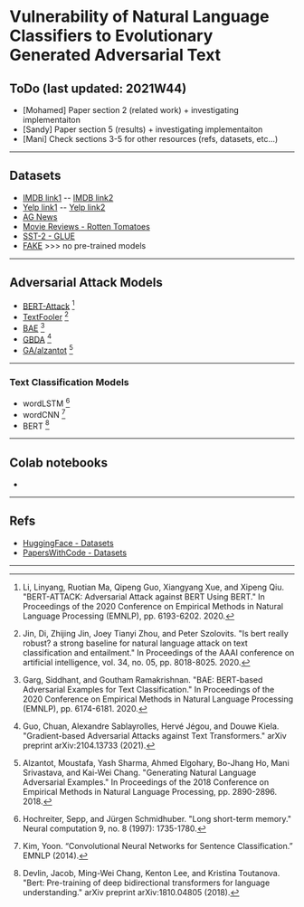 # Vulnerability of Natural Language Classifiers to Evolutionary Generated Adversarial Text

## ToDo (last updated: 2021W44)
- [Mohamed] Paper section 2 (related work) + investigating implementaiton
- [Sandy] Paper section 5 (results) + investigating implementaiton
- [Mani] Check sections 3-5 for other resources (refs, datasets, etc...) 
---
## Datasets
- [IMDB link1](https://datasets.imdbws.com) -- [IMDB link2](http://ai.stanford.edu/~amaas/data/sentiment/)
- [Yelp link1](https://www.yelp.com/dataset) -- [Yelp link2](https://www.kaggle.com/yelp-dataset/yelp-dataset)
- [AG News](http://groups.di.unipi.it/~gulli/AG_corpus_of_news_articles.html)
- [Movie Reviews - Rotten Tomatoes](https://www.cs.cornell.edu/people/pabo/movie-review-data/)
- [SST-2 - GLUE](https://gluebenchmark.com)
- [FAKE](https://www.kaggle.com/c/fake-news/data) >>> no pre-trained models
---
## Adversarial Attack Models 
- [BERT-Attack](https://github.com/LinyangLee/BERT-Attack) [^1]
- [TextFooler](https://github.com/jind11/TextFooler) [^2]
- [BAE](https://github.com/QData/TextAttack) [^3]
- [GBDA](https://github.com/facebookresearch/text-adversarial-attack) [^4]
- [GA/alzantot](https://github.com/QData/TextAttack) [^5]
---
### Text Classification Models
- wordLSTM [^6]
- wordCNN [^7]
- BERT [^8]
---
## Colab notebooks
- 
---
## Refs
- [HuggingFace - Datasets](https://huggingface.co/datasets)
- [PapersWithCode - Datasets](https://paperswithcode.com/task/text-classification)

---

[^1]: Li, Linyang, Ruotian Ma, Qipeng Guo, Xiangyang Xue, and Xipeng Qiu. "BERT-ATTACK: Adversarial Attack against BERT Using BERT." In Proceedings of the 2020 Conference on Empirical Methods in Natural Language Processing (EMNLP), pp. 6193-6202. 2020.
[^2]: Jin, Di, Zhijing Jin, Joey Tianyi Zhou, and Peter Szolovits. "Is bert really robust? a strong baseline for natural language attack on text classification and entailment." In Proceedings of the AAAI conference on artificial intelligence, vol. 34, no. 05, pp. 8018-8025. 2020.
[^3]: Garg, Siddhant, and Goutham Ramakrishnan. "BAE: BERT-based Adversarial Examples for Text Classification." In Proceedings of the 2020 Conference on Empirical Methods in Natural Language Processing (EMNLP), pp. 6174-6181. 2020.
[^4]: Guo, Chuan, Alexandre Sablayrolles, Hervé Jégou, and Douwe Kiela. "Gradient-based Adversarial Attacks against Text Transformers." arXiv preprint arXiv:2104.13733 (2021).
[^5]: Alzantot, Moustafa, Yash Sharma, Ahmed Elgohary, Bo-Jhang Ho, Mani Srivastava, and Kai-Wei Chang. "Generating Natural Language Adversarial Examples." In Proceedings of the 2018 Conference on Empirical Methods in Natural Language Processing, pp. 2890-2896. 2018.
[^6]: Hochreiter, Sepp, and Jürgen Schmidhuber. "Long short-term memory." Neural computation 9, no. 8 (1997): 1735-1780.
[^7]: Kim, Yoon. “Convolutional Neural Networks for Sentence Classification.” EMNLP (2014).
[^8]: Devlin, Jacob, Ming-Wei Chang, Kenton Lee, and Kristina Toutanova. "Bert: Pre-training of deep bidirectional transformers for language understanding." arXiv preprint arXiv:1810.04805 (2018). 
